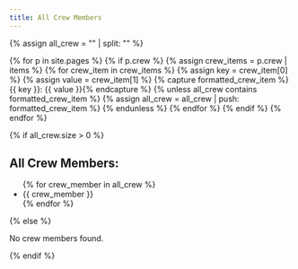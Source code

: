 ```yaml
---
title: All Crew Members
---
```


{% assign all_crew = "" | split: "" %}

{% for p in site.pages %}
  {% if p.crew %}
    {% assign crew_items = p.crew | items %}
    {% for crew_item in crew_items %}
      {% assign key = crew_item[0] %}
      {% assign value = crew_item[1] %}
      {% capture formatted_crew_item %}{{ key }}: {{ value }}{% endcapture %}
      {% unless all_crew contains formatted_crew_item %}
        {% assign all_crew = all_crew | push: formatted_crew_item %}
      {% endunless %}
    {% endfor %}
  {% endif %}
{% endfor %}

{% if all_crew.size > 0 %}
  <h2>All Crew Members:</h2>
  <ul>
  {% for crew_member in all_crew %}
    <li>{{ crew_member }}</li>
  {% endfor %}
  </ul>
{% else %}
  <p>No crew members found.</p>
{% endif %}
